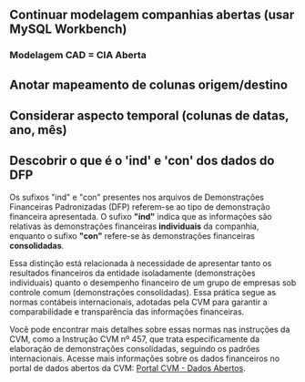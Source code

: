 ## Continuar modelagem companhias abertas (usar MySQL Workbench)
### Modelagem CAD = CIA Aberta


## Anotar mapeamento de colunas origem/destino


## Considerar aspecto temporal (colunas de datas, ano, mês)

## Descobrir o que é o 'ind' e 'con' dos dados do DFP
Os sufixos "ind" e "con" presentes nos arquivos de Demonstrações Financeiras Padronizadas (DFP) referem-se ao tipo de demonstração financeira apresentada. O sufixo **"ind"** indica que as informações são relativas às demonstrações financeiras **individuais** da companhia, enquanto o sufixo **"con"** refere-se às demonstrações financeiras **consolidadas**.

Essa distinção está relacionada à necessidade de apresentar tanto os resultados financeiros da entidade isoladamente (demonstrações individuais) quanto o desempenho financeiro de um grupo de empresas sob controle comum (demonstrações consolidadas). Essa prática segue as normas contábeis internacionais, adotadas pela CVM para garantir a comparabilidade e transparência das informações financeiras.

Você pode encontrar mais detalhes sobre essas normas nas instruções da CVM, como a Instrução CVM nº 457, que trata especificamente da elaboração de demonstrações consolidadas, seguindo os padrões internacionais. Acesse mais informações sobre os dados financeiros no portal de dados abertos da CVM: [Portal CVM - Dados Abertos](https://www.gov.br/cvm/pt-br/assuntos/noticias/cvm-publica-norma-sobre-elaboracao-de-demonstracoes-financeiras-consolidadas-7681fc8959314f87ace85b8e7ff9ef06).
